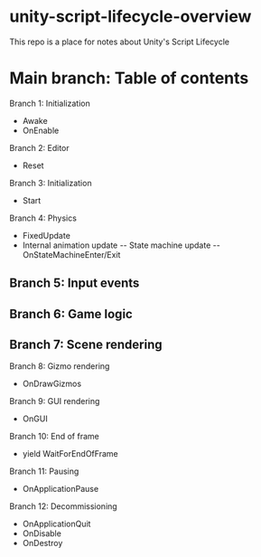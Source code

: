 # unity-script-lifecycle-overview
This repo is a place for notes about Unity's Script Lifecycle

# Main branch: Table of contents
Branch 1: Initialization 
- Awake
- OnEnable 

Branch 2: Editor
- Reset

Branch 3: Initialization
- Start

Branch 4: Physics
- FixedUpdate
- Internal animation update
-- State machine update
-- OnStateMachineEnter/Exit

Branch 5: Input events
-

Branch 6: Game logic
-

Branch 7: Scene rendering
- 

Branch 8: Gizmo rendering
- OnDrawGizmos

Branch 9: GUI rendering
- OnGUI

Branch 10: End of frame
- yield WaitForEndOfFrame

Branch 11: Pausing
- OnApplicationPause

Branch 12: Decommissioning
- OnApplicationQuit
- OnDisable
- OnDestroy

